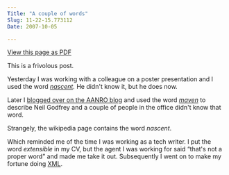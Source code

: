 ```yaml
---
Title: "A couple of words"
Slug: 11-22-15.773112
Date: 2007-10-05

---
```

<div>

[View this page as PDF](/blog/2007/10/05/11-22-15.773112/100.pdf)

This is a frivolous post.

Yesterday I was working with a colleague on a poster presentation and I
used the word
[*nascent*](http://www.google.com.au/search?hl=en&client=firefox-a&rls=org.mozilla:en-US:official&hs=S1G&defl=en&q=define:NASCENT&sa=X&oi=glossary_definition&ct=title)*.*
He didn't know it, but he does now.

Later I [blogged over on the AANRO
blog](http://aanro-repo.blogspot.com/2007/10/affiliation-issue.html) and
used the word [*maven*](http://en.wikipedia.org/wiki/Maven) to describe
Neil Godfrey and a couple of people in the office didn't know that word.

Strangely, the wikipedia page contains the word *nascent*.

Which reminded me of the time I was working as a tech writer. I put the
word *extensible* in my CV, but the agent I was working for said <span
class="spCh spChx201c">“</span>that's not a proper word<span
class="spCh spChx201d">”</span> and made me take it out. Subsequently I
went on to make my fortune doing
[XML](http://en.wikipedia.org/wiki/XML).

</div>

